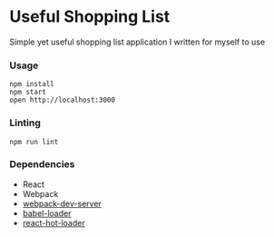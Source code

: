 Useful Shopping List
====================

Simple yet useful shopping list application I written for myself to use

### Usage

```
npm install
npm start
open http://localhost:3000
```


### Linting

```
npm run lint
```

### Dependencies

* React
* Webpack
* [webpack-dev-server](https://github.com/webpack/webpack-dev-server)
* [babel-loader](https://github.com/babel/babel-loader)
* [react-hot-loader](https://github.com/gaearon/react-hot-loader)
